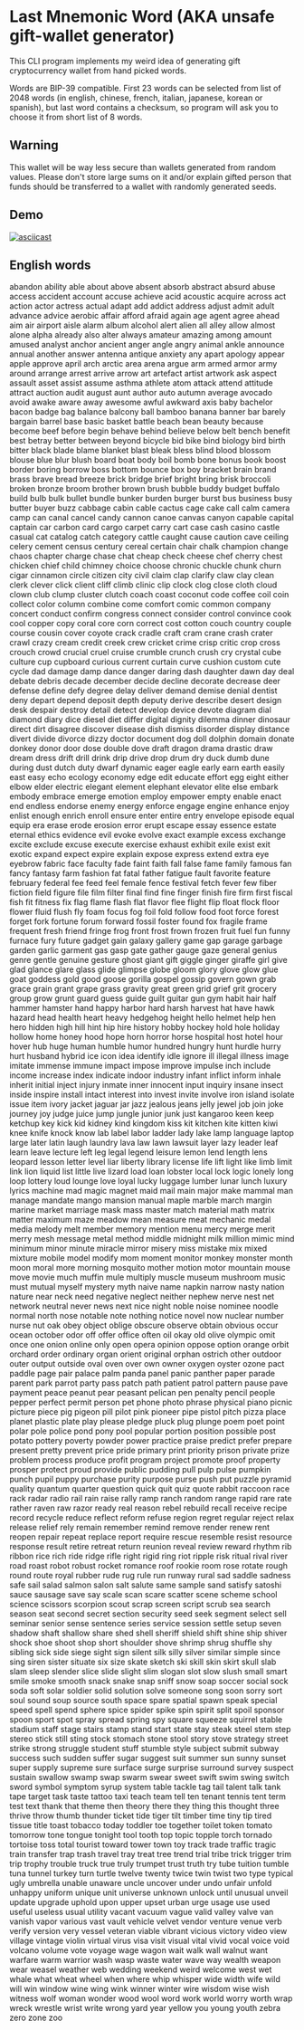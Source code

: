 # Last Mnemonic Word (AKA unsafe gift-wallet generator)

This CLI program implements my weird idea of generating gift cryptocurrency wallet from hand picked words.

Words are BIP-39 compatible. First 23 words can be selected from list of 2048 words
(in english, chinese, french, italian, japanese, korean or spanish),
but last word contains a checksum, so program will ask you to choose it from short list of 8 words.

## Warning

This wallet will be way less secure than wallets generated from random values.
Please don't store large sums on it and/or explain gifted person that funds should be transferred to a wallet with randomly generated seeds.

## Demo

[![asciicast](https://asciinema.org/a/367340.svg)](https://asciinema.org/a/367340)

## English words

abandon ability able about above absent absorb abstract absurd abuse access accident account accuse achieve acid acoustic acquire across act action actor actress actual adapt add addict address adjust admit adult advance advice aerobic affair afford afraid again age agent agree ahead aim air airport aisle alarm album alcohol alert alien all alley allow almost alone alpha already also alter always amateur amazing among amount amused analyst anchor ancient anger angle angry animal ankle announce annual another answer antenna antique anxiety any apart apology appear apple approve april arch arctic area arena argue arm armed armor army around arrange arrest arrive arrow art artefact artist artwork ask aspect assault asset assist assume asthma athlete atom attack attend attitude attract auction audit august aunt author auto autumn average avocado avoid awake aware away awesome awful awkward axis baby bachelor bacon badge bag balance balcony ball bamboo banana banner bar barely bargain barrel base basic basket battle beach bean beauty because become beef before begin behave behind believe below belt bench benefit best betray better between beyond bicycle bid bike bind biology bird birth bitter black blade blame blanket blast bleak bless blind blood blossom blouse blue blur blush board boat body boil bomb bone bonus book boost border boring borrow boss bottom bounce box boy bracket brain brand brass brave bread breeze brick bridge brief bright bring brisk broccoli broken bronze broom brother brown brush bubble buddy budget buffalo build bulb bulk bullet bundle bunker burden burger burst bus business busy butter buyer buzz cabbage cabin cable cactus cage cake call calm camera camp can canal cancel candy cannon canoe canvas canyon capable capital captain car carbon card cargo carpet carry cart case cash casino castle casual cat catalog catch category cattle caught cause caution cave ceiling celery cement census century cereal certain chair chalk champion change chaos chapter charge chase chat cheap check cheese chef cherry chest chicken chief child chimney choice choose chronic chuckle chunk churn cigar cinnamon circle citizen city civil claim clap clarify claw clay clean clerk clever click client cliff climb clinic clip clock clog close cloth cloud clown club clump cluster clutch coach coast coconut code coffee coil coin collect color column combine come comfort comic common company concert conduct confirm congress connect consider control convince cook cool copper copy coral core corn correct cost cotton couch country couple course cousin cover coyote crack cradle craft cram crane crash crater crawl crazy cream credit creek crew cricket crime crisp critic crop cross crouch crowd crucial cruel cruise crumble crunch crush cry crystal cube culture cup cupboard curious current curtain curve cushion custom cute cycle dad damage damp dance danger daring dash daughter dawn day deal debate debris decade december decide decline decorate decrease deer defense define defy degree delay deliver demand demise denial dentist deny depart depend deposit depth deputy derive describe desert design desk despair destroy detail detect develop device devote diagram dial diamond diary dice diesel diet differ digital dignity dilemma dinner dinosaur direct dirt disagree discover disease dish dismiss disorder display distance divert divide divorce dizzy doctor document dog doll dolphin domain donate donkey donor door dose double dove draft dragon drama drastic draw dream dress drift drill drink drip drive drop drum dry duck dumb dune during dust dutch duty dwarf dynamic eager eagle early earn earth easily east easy echo ecology economy edge edit educate effort egg eight either elbow elder electric elegant element elephant elevator elite else embark embody embrace emerge emotion employ empower empty enable enact end endless endorse enemy energy enforce engage engine enhance enjoy enlist enough enrich enroll ensure enter entire entry envelope episode equal equip era erase erode erosion error erupt escape essay essence estate eternal ethics evidence evil evoke evolve exact example excess exchange excite exclude excuse execute exercise exhaust exhibit exile exist exit exotic expand expect expire explain expose express extend extra eye eyebrow fabric face faculty fade faint faith fall false fame family famous fan fancy fantasy farm fashion fat fatal father fatigue fault favorite feature february federal fee feed feel female fence festival fetch fever few fiber fiction field figure file film filter final find fine finger finish fire firm first fiscal fish fit fitness fix flag flame flash flat flavor flee flight flip float flock floor flower fluid flush fly foam focus fog foil fold follow food foot force forest forget fork fortune forum forward fossil foster found fox fragile frame frequent fresh friend fringe frog front frost frown frozen fruit fuel fun funny furnace fury future gadget gain galaxy gallery game gap garage garbage garden garlic garment gas gasp gate gather gauge gaze general genius genre gentle genuine gesture ghost giant gift giggle ginger giraffe girl give glad glance glare glass glide glimpse globe gloom glory glove glow glue goat goddess gold good goose gorilla gospel gossip govern gown grab grace grain grant grape grass gravity great green grid grief grit grocery group grow grunt guard guess guide guilt guitar gun gym habit hair half hammer hamster hand happy harbor hard harsh harvest hat have hawk hazard head health heart heavy hedgehog height hello helmet help hen hero hidden high hill hint hip hire history hobby hockey hold hole holiday hollow home honey hood hope horn horror horse hospital host hotel hour hover hub huge human humble humor hundred hungry hunt hurdle hurry hurt husband hybrid ice icon idea identify idle ignore ill illegal illness image imitate immense immune impact impose improve impulse inch include income increase index indicate indoor industry infant inflict inform inhale inherit initial inject injury inmate inner innocent input inquiry insane insect inside inspire install intact interest into invest invite involve iron island isolate issue item ivory jacket jaguar jar jazz jealous jeans jelly jewel job join joke journey joy judge juice jump jungle junior junk just kangaroo keen keep ketchup key kick kid kidney kind kingdom kiss kit kitchen kite kitten kiwi knee knife knock know lab label labor ladder lady lake lamp language laptop large later latin laugh laundry lava law lawn lawsuit layer lazy leader leaf learn leave lecture left leg legal legend leisure lemon lend length lens leopard lesson letter level liar liberty library license life lift light like limb limit link lion liquid list little live lizard load loan lobster local lock logic lonely long loop lottery loud lounge love loyal lucky luggage lumber lunar lunch luxury lyrics machine mad magic magnet maid mail main major make mammal man manage mandate mango mansion manual maple marble march margin marine market marriage mask mass master match material math matrix matter maximum maze meadow mean measure meat mechanic medal media melody melt member memory mention menu mercy merge merit merry mesh message metal method middle midnight milk million mimic mind minimum minor minute miracle mirror misery miss mistake mix mixed mixture mobile model modify mom moment monitor monkey monster month moon moral more morning mosquito mother motion motor mountain mouse move movie much muffin mule multiply muscle museum mushroom music must mutual myself mystery myth naive name napkin narrow nasty nation nature near neck need negative neglect neither nephew nerve nest net network neutral never news next nice night noble noise nominee noodle normal north nose notable note nothing notice novel now nuclear number nurse nut oak obey object oblige obscure observe obtain obvious occur ocean october odor off offer office often oil okay old olive olympic omit once one onion online only open opera opinion oppose option orange orbit orchard order ordinary organ orient original orphan ostrich other outdoor outer output outside oval oven over own owner oxygen oyster ozone pact paddle page pair palace palm panda panel panic panther paper parade parent park parrot party pass patch path patient patrol pattern pause pave payment peace peanut pear peasant pelican pen penalty pencil people pepper perfect permit person pet phone photo phrase physical piano picnic picture piece pig pigeon pill pilot pink pioneer pipe pistol pitch pizza place planet plastic plate play please pledge pluck plug plunge poem poet point polar pole police pond pony pool popular portion position possible post potato pottery poverty powder power practice praise predict prefer prepare present pretty prevent price pride primary print priority prison private prize problem process produce profit program project promote proof property prosper protect proud provide public pudding pull pulp pulse pumpkin punch pupil puppy purchase purity purpose purse push put puzzle pyramid quality quantum quarter question quick quit quiz quote rabbit raccoon race rack radar radio rail rain raise rally ramp ranch random range rapid rare rate rather raven raw razor ready real reason rebel rebuild recall receive recipe record recycle reduce reflect reform refuse region regret regular reject relax release relief rely remain remember remind remove render renew rent reopen repair repeat replace report require rescue resemble resist resource response result retire retreat return reunion reveal review reward rhythm rib ribbon rice rich ride ridge rifle right rigid ring riot ripple risk ritual rival river road roast robot robust rocket romance roof rookie room rose rotate rough round route royal rubber rude rug rule run runway rural sad saddle sadness safe sail salad salmon salon salt salute same sample sand satisfy satoshi sauce sausage save say scale scan scare scatter scene scheme school science scissors scorpion scout scrap screen script scrub sea search season seat second secret section security seed seek segment select sell seminar senior sense sentence series service session settle setup seven shadow shaft shallow share shed shell sheriff shield shift shine ship shiver shock shoe shoot shop short shoulder shove shrimp shrug shuffle shy sibling sick side siege sight sign silent silk silly silver similar simple since sing siren sister situate six size skate sketch ski skill skin skirt skull slab slam sleep slender slice slide slight slim slogan slot slow slush small smart smile smoke smooth snack snake snap sniff snow soap soccer social sock soda soft solar soldier solid solution solve someone song soon sorry sort soul sound soup source south space spare spatial spawn speak special speed spell spend sphere spice spider spike spin spirit split spoil sponsor spoon sport spot spray spread spring spy square squeeze squirrel stable stadium staff stage stairs stamp stand start state stay steak steel stem step stereo stick still sting stock stomach stone stool story stove strategy street strike strong struggle student stuff stumble style subject submit subway success such sudden suffer sugar suggest suit summer sun sunny sunset super supply supreme sure surface surge surprise surround survey suspect sustain swallow swamp swap swarm swear sweet swift swim swing switch sword symbol symptom syrup system table tackle tag tail talent talk tank tape target task taste tattoo taxi teach team tell ten tenant tennis tent term test text thank that theme then theory there they thing this thought three thrive throw thumb thunder ticket tide tiger tilt timber time tiny tip tired tissue title toast tobacco today toddler toe together toilet token tomato tomorrow tone tongue tonight tool tooth top topic topple torch tornado tortoise toss total tourist toward tower town toy track trade traffic tragic train transfer trap trash travel tray treat tree trend trial tribe trick trigger trim trip trophy trouble truck true truly trumpet trust truth try tube tuition tumble tuna tunnel turkey turn turtle twelve twenty twice twin twist two type typical ugly umbrella unable unaware uncle uncover under undo unfair unfold unhappy uniform unique unit universe unknown unlock until unusual unveil update upgrade uphold upon upper upset urban urge usage use used useful useless usual utility vacant vacuum vague valid valley valve van vanish vapor various vast vault vehicle velvet vendor venture venue verb verify version very vessel veteran viable vibrant vicious victory video view village vintage violin virtual virus visa visit visual vital vivid vocal voice void volcano volume vote voyage wage wagon wait walk wall walnut want warfare warm warrior wash wasp waste water wave way wealth weapon wear weasel weather web wedding weekend weird welcome west wet whale what wheat wheel when where whip whisper wide width wife wild will win window wine wing wink winner winter wire wisdom wise wish witness wolf woman wonder wood wool word work world worry worth wrap wreck wrestle wrist write wrong yard year yellow you young youth zebra zero zone zoo
